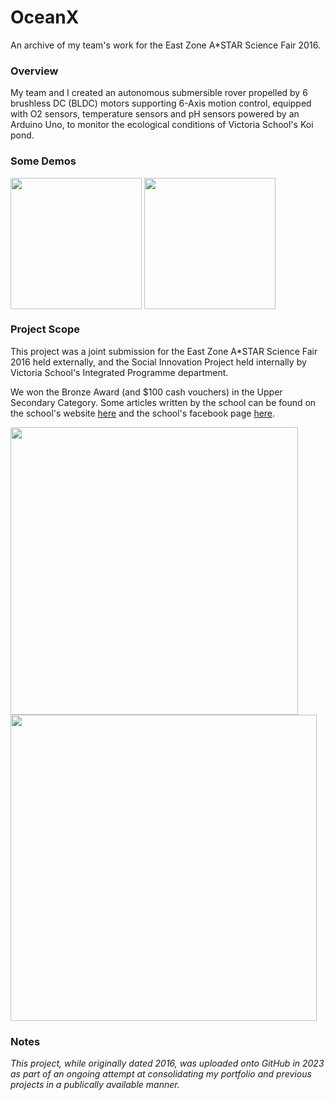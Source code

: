 # OceanX
An archive of my team's work for the East Zone A*STAR Science Fair 2016.

### Overview
My team and I created an autonomous submersible rover propelled by 6 brushless DC (BLDC) motors supporting 6-Axis motion control, equipped with O2 sensors, temperature sensors and pH sensors powered by an Arduino Uno, to monitor the ecological conditions of Victoria School's Koi pond. 

### Some Demos

<a>
  <img src="https://github.com/sp4ce-cowboy/OceanX/assets/19762596/638ed905-78cd-43e2-b33b-92161c65e19b" height="210" align="center"/>
</a>
<a>
  <img src="https://github.com/sp4ce-cowboy/OceanX/assets/19762596/eefbe720-7cd3-4bd1-bde3-8f50eb54abdf" height="210" align="center"/>
</a>

### Project Scope
This project was a joint submission for the East Zone A*STAR Science Fair 2016 held externally, and the Social Innovation Project held internally by Victoria School's Integrated Programme department.

We won the Bronze Award (and $100 cash vouchers) in the Upper Secondary Category. Some articles written by the school can be found on the school's website [here](https://www.victoria.moe.edu.sg/announcements/2016/east-zone-astar-science-festival-bronze/) and the school's facebook page [here](https://www.facebook.com/victoriaschoolsingapore/posts/congratulations-to-suresh-rubesh-4i-ivan-feng-4j-syed-wazir-4k-and-wayne-yeo-4kt/879824925455004/).

<img src="https://github.com/sp4ce-cowboy/OceanX/assets/19762596/48cc6660-20ad-422c-ba79-60da8f03eb47" width="460"> <img src="https://github.com/sp4ce-cowboy/OceanX/assets/19762596/ef086d41-daf0-41a5-b0da-5c7e920c29d7" width="490">

### Notes
_This project, while originally dated 2016, was uploaded onto GitHub in 2023 as part of an ongoing attempt at consolidating my portfolio and previous projects in a publically available manner._
